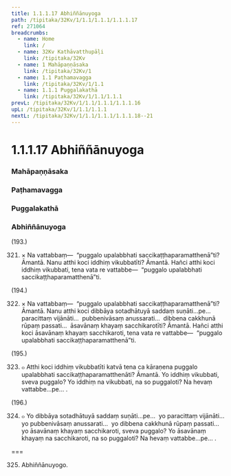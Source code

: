 ```yaml
---
title: 1.1.1.17 Abhiññānuyoga
path: /tipitaka/32Kv/1/1.1/1.1.1/1.1.1.17
ref: 271064
breadcrumbs:
  - name: Home
    link: /
  - name: 32Kv Kathāvatthupāḷi
    link: /tipitaka/32Kv
  - name: 1 Mahāpaṇṇāsaka
    link: /tipitaka/32Kv/1
  - name: 1.1 Paṭhamavagga
    link: /tipitaka/32Kv/1/1.1
  - name: 1.1.1 Puggalakathā
    link: /tipitaka/32Kv/1/1.1/1.1.1
prevL: /tipitaka/32Kv/1/1.1/1.1.1/1.1.1.16
upL: /tipitaka/32Kv/1/1.1/1.1.1
nextL: /tipitaka/32Kv/1/1.1/1.1.1/1.1.1.18--21
---
```


# 1.1.1.17 Abhiññānuyoga

### Mahāpaṇṇāsaka

### Paṭhamavagga

### Puggalakathā

### Abhiññānuyoga

(193.)

321. × Na vattabbaṃ—  “puggalo upalabbhati saccikaṭṭhaparamatthenā”ti? Āmantā. Nanu atthi koci iddhiṃ vikubbatīti? Āmantā. Hañci atthi koci iddhiṃ vikubbati, tena vata re vattabbe—  “puggalo upalabbhati saccikaṭṭhaparamatthenā”ti.

(194.)

322. × Na vattabbaṃ—  “puggalo upalabbhati saccikaṭṭhaparamatthenā”ti? Āmantā. Nanu atthi koci dibbāya sotadhātuyā saddaṃ suṇāti…pe…  paracittaṃ vijānāti…  pubbenivāsaṃ anussarati…  dibbena cakkhunā rūpaṃ passati…  āsavānaṃ khayaṃ sacchikarotīti? Āmantā. Hañci atthi koci āsavānaṃ khayaṃ sacchikaroti, tena vata re vattabbe—  “puggalo upalabbhati saccikaṭṭhaparamatthenā”ti.

(195.)

323. ๐ Atthi koci iddhiṃ vikubbatīti katvā tena ca kāraṇena puggalo upalabbhati saccikaṭṭhaparamatthenāti? Āmantā. Yo iddhiṃ vikubbati, sveva puggalo? Yo iddhiṃ na vikubbati, na so puggaloti? Na hevaṃ vattabbe…pe… .

(196.)

324. ๐ Yo dibbāya sotadhātuyā saddaṃ suṇāti…pe…  yo paracittaṃ vijānāti…  yo pubbenivāsaṃ anussarati…  yo dibbena cakkhunā rūpaṃ passati…  yo āsavānaṃ khayaṃ sacchikaroti, sveva puggalo? Yo āsavānaṃ khayaṃ na sacchikaroti, na so puggaloti? Na hevaṃ vattabbe…pe… .

===

325. Abhiññānuyogo.




